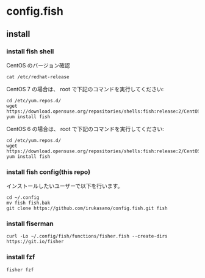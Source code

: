 # config.fish

## install

### install fish shell

CentOS のバージョン確認

    cat /etc/redhat-release 
    
CentOS 7 の場合は、 root で下記のコマンドを実行してください:

    cd /etc/yum.repos.d/
    wget https://download.opensuse.org/repositories/shells:fish:release:2/CentOS_7/shells:fish:release:2.repo
    yum install fish

CentOS 6 の場合は、 root で下記のコマンドを実行してください:

    cd /etc/yum.repos.d/
    wget https://download.opensuse.org/repositories/shells:fish:release:2/CentOS_6/shells:fish:release:2.repo
    yum install fish


### install fish config(this repo)

インストールしたいユーザーで以下を行います。

    cd ~/.config
    mv fish fish.bak
    git clone https://github.com/irukasano/config.fish.git fish

### install fiserman

    curl -Lo ~/.config/fish/functions/fisher.fish --create-dirs https://git.io/fisher

### install fzf

    fisher fzf



